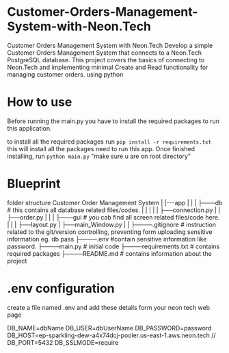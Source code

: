 # Customer-Orders-Management-System-with-Neon.Tech
Customer Orders Management System with Neon.Tech Develop a simple Customer Orders Management System that connects to a Neon.Tech PostgreSQL database. This project covers the basics of connecting to Neon.Tech and implementing minimal Create and Read functionality for managing customer orders. using python 


# How to use 
Before running the main.py you have to install the required packages to run this application.

to install all the required packages run      `pip install -r requirements.txt` this will install all the packages need to run this app.
Once finished installing, run `python main.py` "make sure u are on root directory"


# Blueprint 
folder structure 
Customer Order Management System
|
|---app
|    |
|    ├───db # this contains all database related files/codes.
|    |    |
|    |    ├──connection.py
|    |    ├──order.py
|    |
|    ├───gui # you cab find all screen related files/code here.
|         |
|         ├──layout.py
|         ├──main_Window.py
|
|
├────.gitignore # instruction related to the git/version controlling, preventing form uploading sensitive information eg. db pass 
├────.env #contain sensitive information like password.
├────main.py # initial code 
├────requirements.txt # contains required packages 
├────README.md # contains information about the project 


# .env configuration 
create a file named .env and add these details form your neon tech web page 

DB_NAME=dbName
DB_USER=dbUserName
DB_PASSWORD=password
DB_HOST=ep-sparkling-dew-a4x74dcj-pooler.us-east-1.aws.neon.tech // 
DB_PORT=5432
DB_SSLMODE=require
